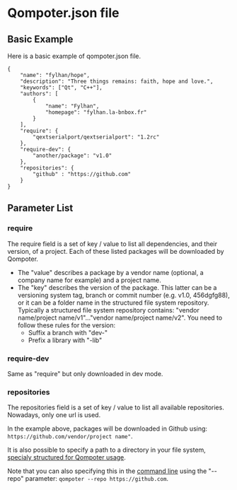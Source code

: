 Qompoter.json file
========

Basic Example
--------------

Here is a basic example of qompoter.json file.

    {
		"name": "fylhan/hope",
		"description": "Three things remains: faith, hope and love.",
		"keywords": ["Qt", "C++"],
		"authors": [
			{
				"name": "Fylhan",
				"homepage": "fylhan.la-bnbox.fr"
			}
		],
		"require": {
			"qextserialport/qextserialport": "1.2rc"
		},
		"require-dev": {
			"another/package": "v1.0"
		},
		"repositories": {
			"github" : "https://github.com"
		}
	}

Parameter List
--------------
### require
The require field is a set of key / value to list all dependencies, and their version, of a project. Each of these listed packages will be downloaded by Qompoter.

* The "value" describes a package by a vendor name (optional, a company name for example) and a project name.
* The "key" describes the version of the package. This latter can be a versioning system tag, branch or commit number (e.g. v1.0, 456dgfg88), or it can be a folder name in the structured file system repository. Typically a structured file system repository contains: "vendor name/project name/v1"..."vendor name/project name/v2". You need to follow these rules for the version:
    * Suffix a branch with "dev-"
    * Prefix a library with "-lib"

### require-dev
Same as "require" but only downloaded in dev mode.

### repositories
The repositories field is a set of key / value to list all available repositories. Nowadays, only one url is used.

In the example above, packages will be downloaded in Github using: `https://github.com/vendor/project name"`.

It is also possible to specify a path to a directory in your file system, [specialy structured for Qompoter usage](Repositories.md).

Note that you can also specifying this in the [command line](Command-line.md) using the "--repo" parameter: `qompoter --repo https://github.com`.
